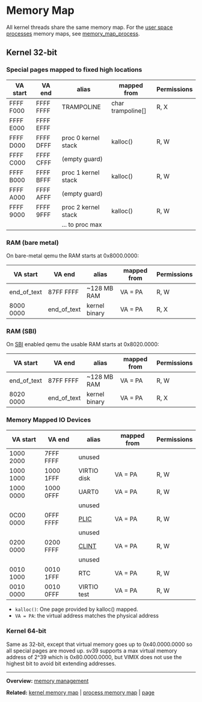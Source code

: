 # Memory Map

All kernel threads share the same memory map.
For the [user space](../../userspace/userspace.md) [processes](../processes/processes.md) memory maps, see [memory_map_process](memory_map_process.md).


## Kernel 32-bit


### Special pages mapped to fixed high locations

| VA start  | VA end    | alias               | mapped from       | Permissions |
| --------- | --------- | ------------------- | ----------------- | ----------- |
| FFFF F000 | FFFF FFFF | TRAMPOLINE          | char trampoline[] | R, X        |
| FFFF E000 | FFFF EFFF |                     |                   |             |
| FFFF D000 | FFFF DFFF | proc 0 kernel stack | kalloc()          | R, W        |
| FFFF C000 | FFFF CFFF | (empty guard)       |                   |             |
| FFFF B000 | FFFF BFFF | proc 1 kernel stack | kalloc()          | R, W        |
| FFFF A000 | FFFF AFFF | (empty guard)       |                   |             |
| FFFF 9000 | FFFF 9FFF | proc 2 kernel stack | kalloc()          | R, W        |
|           |           | ... to proc max     |                   |             |

### RAM (bare metal)

On bare-metal qemu the RAM starts at 0x8000.0000:

| VA start    | VA end      | alias         | mapped from | Permissions |
| ----------- | ----------- | ------------- | ----------- | ----------- |
| end_of_text | 87FF FFFF   | ~128 MB RAM   | VA = PA     | R, W        |
| 8000 0000   | end_of_text | kernel binary | VA = PA     | R, X        |

### RAM (SBI)

On [SBI](../../riscv/SBI.md) enabled qemu the usable RAM starts at 0x8020.0000:

| VA start    | VA end      | alias         | mapped from | Permissions |
| ----------- | ----------- | ------------- | ----------- | ----------- |
| end_of_text | 87FF FFFF   | ~128 MB RAM   | VA = PA     | R, W        |
| 8020 0000   | end_of_text | kernel binary | VA = PA     | R, X        |

### Memory Mapped IO Devices

| VA start  | VA end    | alias                         | mapped from | Permissions |
| --------- | --------- | ----------------------------- | ----------- | ----------- |
| 1000 2000 | 7FFF FFFF | unused                        |             |             |
| 1000 1000 | 1000 1FFF | VIRTIO disk                   | VA = PA     | R, W        |
| 1000 0000 | 1000 0FFF | UART0                         | VA = PA     | R, W        |
|           |           | unused                        |             |             |
| 0C00 0000 | 0FFF FFFF | [PLIC](../../riscv/PLIC.md)   | VA = PA     | R, W        |
|           |           | unused                        |             |             |
| 0200 0000 | 0200 FFFF | [CLINT](../../riscv/CLINT.md) | VA = PA     | R, W        |
|           |           | unused                        |             |             |
| 0010 1000 | 0010 1FFF | RTC                           | VA = PA     | R, W        |
| 0010 0000 | 0010 0FFF | VIRTIO test                   | VA = PA     | R, W        |


- `kalloc()`: One page provided by kalloc() mapped.
- `VA = PA`: the virtual address matches the physical address


### Kernel 64-bit

Same as 32-bit, except that virtual memory goes up to 0x40.0000.0000 so all special pages are moved up. sv39 supports a max virtual memory address of 2^39 which is 0x80.0000.0000, but VIMIX does not use the highest bit to avoid bit extending addresses.


---
**Overview:** [memory management](memory_management.md)

**Related:** [kernel memory map](memory_map_kernel.md) | [process memory map](memory_map_process.md) | [page](page.md)
